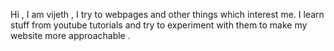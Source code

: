 Hi , I am vijeth , I try to webpages and other things which interest me.
I learn stuff from youtube tutorials and try to experiment with them to make my website more approachable . 
